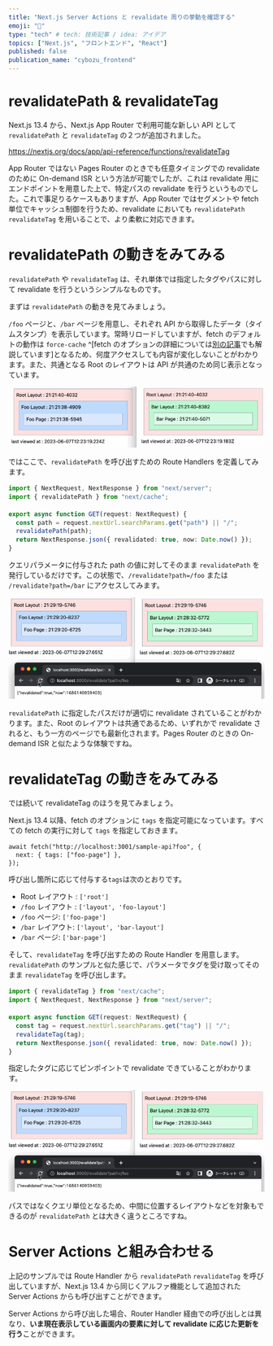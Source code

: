 ```yaml
---
title: "Next.js Server Actions と revalidate 周りの挙動を確認する"
emoji: "🦑"
type: "tech" # tech: 技術記事 / idea: アイデア
topics: ["Next.js", "フロントエンド", "React"]
published: false
publication_name: "cybozu_frontend"
---
```


# revalidatePath & revalidateTag

Next.js 13.4 から、Next.js App Router で利用可能な新しい API として `revalidatePath` と `revalidateTag` の２つが追加されました。

https://nextjs.org/docs/app/api-reference/functions/revalidateTag

App Router ではない Pages Router のときでも任意タイミングでの revalidate のために On-demand ISR という方法が可能でしたが、これは revalidate 用にエンドポイントを用意した上で、特定パスの revalidate を行うというものでした。これで事足りるケースもありますが、App Router ではセグメントや fetch 単位でキャッシュ制御を行うため、revalidate においても `revalidatePath` `revalidateTag` を用いることで、より柔軟に対応できます。

# revalidatePath の動きをみてみる

`revalidatePath` や `revalidateTag` は、それ単体では指定したタグやパスに対して revalidate を行うというシンプルなものです。

まずは `revalidatePath` の動きを見てみましょう。

`/foo` ページと、`/bar` ページを用意し、それぞれ API から取得したデータ（タイムスタンプ）を表示しています。常時リロードしていますが、fetch のデフォルトの動作は `force-cache` ^[fetch のオプションの詳細については[別の記事](https://zenn.dev/cybozu_frontend/articles/next-caching-dedupe)でも解説しています]となるため、何度アクセスしても内容が変化しないことがわかります。また、共通となる Root のレイアウトは API が共通のため同じ表示となっています。

![](/images/sa-revalidate/revalidate-init.gif)

ではここで、`revalidatePath` を呼び出すための Route Handlers を定義してみます。

```ts:revalidate/route.ts
import { NextRequest, NextResponse } from "next/server";
import { revalidatePath } from "next/cache";

export async function GET(request: NextRequest) {
  const path = request.nextUrl.searchParams.get("path") || "/";
  revalidatePath(path);
  return NextResponse.json({ revalidated: true, now: Date.now() });
}
```

クエリパラメータに付与された path の値に対してそのまま `revalidatePath` を発行しているだけです。この状態で、`/revalidate?path=/foo` または `/revalidate?path=/bar` にアクセスしてみます。

![](/images/sa-revalidate/revalidatepath.gif)

`revalidatePath` に指定したパスだけが適切に revalidate されていることがわかります。また、Root のレイアウトは共通であるため、いずれかで revalidate されると、もう一方のページでも最新化されます。Pages Router のときの On-demand ISR と似たような体験ですね。

# revalidateTag の動きをみてみる

では続いて revalidateTag のほうを見てみましょう。

Next.js 13.4 以降、fetch のオプションに `tags` を指定可能になっています。すべての fetch の実行に対して `tags` を指定しておきます。

```ts:fetchにtagを指定する例
await fetch("http://localhost:3001/sample-api?foo", {
  next: { tags: ["foo-page"] },
});
```

呼び出し箇所に応じて付与する`tags`は次のとおりです。

- Root レイアウト : `['root']`
- `/foo` レイアウト : `['layout', 'foo-layout']`
- `/foo` ページ: `['foo-page']`
- `/bar` レイアウト: `['layout', 'bar-layout']`
- `/bar` ページ: `['bar-page']`

そして、`revalidateTag` を呼び出すための Route Handler を用意します。`revalidatePath` のサンプルと似た感じで、パラメータでタグを受け取ってそのまま `revalidateTag` を呼び出します。

```ts:revalidate-tag/route.ts
import { revalidateTag } from "next/cache";
import { NextRequest, NextResponse } from "next/server";

export async function GET(request: NextRequest) {
  const tag = request.nextUrl.searchParams.get("tag") || "/";
  revalidateTag(tag);
  return NextResponse.json({ revalidated: true, now: Date.now() });
}
```

指定したタグに応じてピンポイントで revalidate できていることがわかります。

![](/images/sa-revalidate/revalidatepath.gif)

パスではなくクエリ単位となるため、中間に位置するレイアウトなどを対象もできるのが `revalidatePath` とは大きく違うところですね。

# Server Actions と組み合わせる

上記のサンプルでは Route Handler から `revalidatePath` `revalidateTag` を呼び出していますが、Next.js 13.4 から同じくアルファ機能として追加された Server Actions からも呼び出すことができます。

Server Actions から呼び出した場合、Router Handler 経由での呼び出しとは異なり、**いま現在表示している画面内の要素に対して revalidate に応じた更新を行う**ことができます。
